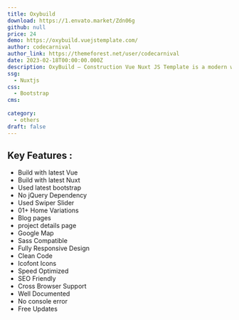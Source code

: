 ```yaml
---
title: Oxybuild
download: https://1.envato.market/Zdn06g
github: null
price: 24
demo: https://oxybuild.vuejstemplate.com/
author: codecarnival
author_link: https://themeforest.net/user/codecarnival
date: 2023-02-18T00:00:00.000Z
description: OxyBuild – Construction Vue Nuxt JS Template is a modern web template based on Vue JS for building and construction company websites.
ssg:
  - Nuxtjs
css:
  - Bootstrap
cms:
  
category:
  - others
draft: false
---
```


## Key Features :

- Build with latest Vue
- Build with latest Nuxt
- Used latest bootstrap
- No jQuery Dependency
- Used Swiper Slider
- 01+ Home Variations
- Blog pages
- project details page
- Google Map
- Sass Compatible
- Fully Responsive Design
- Clean Code
- Icofont Icons
- Speed Optimized
- SEO Friendly
- Cross Browser Support
- Well Documented
- No console error
- Free Updates